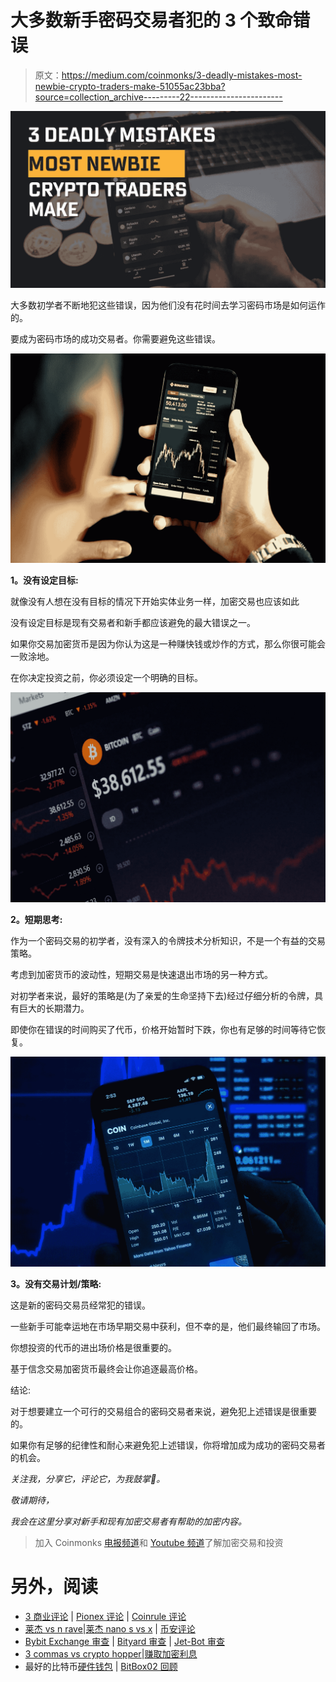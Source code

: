 # 大多数新手密码交易者犯的 3 个致命错误

> 原文：<https://medium.com/coinmonks/3-deadly-mistakes-most-newbie-crypto-traders-make-51055ac23bba?source=collection_archive---------22----------------------->

![](img/085416c215837fc18ef93f4e97db04b9.png)

大多数初学者不断地犯这些错误，因为他们没有花时间去学习密码市场是如何运作的。

要成为密码市场的成功交易者。你需要避免这些错误。

![](img/2ad7de348248b854deb7e8f9fe8af5b4.png)

**1。没有设定目标:**

就像没有人想在没有目标的情况下开始实体业务一样，加密交易也应该如此

没有设定目标是现有交易者和新手都应该避免的最大错误之一。

如果你交易加密货币是因为你认为这是一种赚快钱或炒作的方式，那么你很可能会一败涂地。

在你决定投资之前，你必须设定一个明确的目标。

![](img/e793209792136b95e4e3f83dbf03bea3.png)

**2。短期思考:**

作为一个密码交易的初学者，没有深入的令牌技术分析知识，不是一个有益的交易策略。

考虑到加密货币的波动性，短期交易是快速退出市场的另一种方式。

对初学者来说，最好的策略是(为了亲爱的生命坚持下去)经过仔细分析的令牌，具有巨大的长期潜力。

即使你在错误的时间购买了代币，价格开始暂时下跌，你也有足够的时间等待它恢复。

![](img/c1e7fdfce8ebe1c0ebc389d4c65bcdad.png)

**3。没有交易计划/策略:**

这是新的密码交易员经常犯的错误。

一些新手可能幸运地在市场早期交易中获利，但不幸的是，他们最终输回了市场。

你想投资的代币的进出场价格是很重要的。

基于信念交易加密货币最终会让你追逐最高价格。

结论:

对于想要建立一个可行的交易组合的密码交易者来说，避免犯上述错误是很重要的。

如果你有足够的纪律性和耐心来避免犯上述错误，你将增加成为成功的密码交易者的机会。

*关注我，分享它，评论它，为我鼓掌👏。*

*敬请期待，*

*我会在这里分享对新手和现有加密交易者有帮助的加密内容。*

> 加入 Coinmonks [电报频道](https://t.me/coincodecap)和 [Youtube 频道](https://www.youtube.com/c/coinmonks/videos)了解加密交易和投资

# 另外，阅读

*   [3 商业评论](/coinmonks/3commas-review-an-excellent-crypto-trading-bot-2020-1313a58bec92) | [Pionex 评论](https://coincodecap.com/pionex-review-exchange-with-crypto-trading-bot) | [Coinrule 评论](/coinmonks/coinrule-review-2021-a-beginner-friendly-crypto-trading-bot-daf0504848ba)
*   [莱杰 vs n rave](/coinmonks/ledger-vs-ngrave-zero-7e40f0c1d694)|[莱杰 nano s vs x](/coinmonks/ledger-nano-s-vs-x-battery-hardware-price-storage-59a6663fe3b0) | [币安评论](/coinmonks/binance-review-ee10d3bf3b6e)
*   [Bybit Exchange 审查](/coinmonks/bybit-exchange-review-dbd570019b71) | [Bityard 审查](https://coincodecap.com/bityard-reivew) | [Jet-Bot 审查](https://coincodecap.com/jet-bot-review)
*   [3 commas vs crypto hopper](/coinmonks/3commas-vs-pionex-vs-cryptohopper-best-crypto-bot-6a98d2baa203)|[赚取加密利息](/coinmonks/earn-crypto-interest-b10b810fdda3)
*   最好的比特币[硬件钱包](/coinmonks/hardware-wallets-dfa1211730c6) | [BitBox02 回顾](/coinmonks/bitbox02-review-your-swiss-bitcoin-hardware-wallet-c36c88fff29)